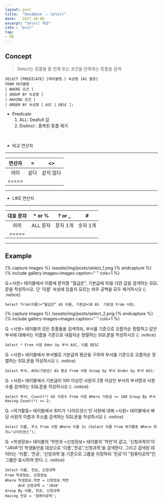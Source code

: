 ```yaml
---
layout: post
title:  "DataBase :: Select"
date:   2017-10-08
excerpt: "Select 개념"
cate : "post"
tag:
- DB
---
```


## Concept

> Select는 튜플들 중 전체 또는 조건을 만족하는 튜플을 검색

 ```
SELECT [PREDICATE] [테이블명.] 속성명 [AS 별칭]
FROM 테이블명
[ WHERE 조건 ]
[ GROUP BY 속성명 ]
[ HAVING 조건 ]
[ ORDER BY 속성명 [ ASC | DESC ];
```    

* Predicate 
    1. ALL: Deafult 값
    2. Distinct : 중복된 튜플 제거

<br>

* 비교 연산자

---

|    연산자  | = | <> |
|:-------:|:-------:|:-------:|
| 의미     | 같다 | 같지 않다  |
|=====

---

* LIKE 연산자

---

| 대표 문자  |  * or %   |  ? or _    | #  |
|:-------:|:-------:|:-------:| :-------:|
| 의미   | ALL 문자 | 문자 1개  | 숫자 1개 |
|=====


---


## Example

{% capture images %}
    /assets/img/posts/select_1.png
{% endcapture %}
{% include gallery images=images caption=" " cols=1 %}

 Q.<사원> 테이블에서 이름에 문자열 "월급은", 기본급에 10을 더한 값을 검색하는 SQL문을 작성하시오. 단 '이름' 속성에 있을지 모르는 좌우 공백을 모두 제거하시오
{: .notice}


```    
Select Trim(이름)+”월급은” AS 이름, 기본급+10 AS  기본급 From 사원;
```    


{% capture images %}
    /assets/img/posts/select_2.png
{% endcapture %}
{% include gallery images=images caption=" " cols=1 %}






Q. <사원> 테이블의 모든 튜플들을 검색하되, 부서를 기준으로 오름차순 정렬하고 같은 부서에 대해서는 이름을 기준으로 내림차순 정렬하는 SQL문을 작성하시오
{: .notice}

```    
Select * From 사원 Oder by 부서 ASC, 이름 DESC
```    

Q. <사원> 테이블에서 부서별로 기본급의 평균을 구하여 부서를 기준으로 오름차순 정렬하는 SQL문을 작성하시오
{: .notice}

```    
Select 부서, AVG(기본급) AS 평균 From 사원 Group by 부서 Order by 부서 ASC;
```    

Q. <사원> 테이블에서 기본급이 100 이상인 사원이 2명 이상인 부서의 부서명과 사원수를 검색하는 SQL문을 작성하시오
{: .notice}

```    
Select 부서, Count(*) AS 사원수 From 사원 Where 기본급 >= 100 Group By 부서 Having Count(*) >= 2;
```    


Q. <여가활동> 테이블에서 취미가 ‘나이트댄스’인 사원에 대해 <사원> 테이블에서 해당 사원의 이름과 주소를 검색하는 SQL문을 작성하시오
{: .notice}

```    
Select 이름, 주소 From 사원 Where 이름 In (Select 이름 From 여가활동 Where 취미=’나이트댄스’);
```    

Q. <학생정보> 테이블의 '학번과 <신청정보> 테이블의 '학번'이 같고, '신청과목이'이 "JAVA"인 학생들만을 대상으로
'이름','전공','신청과목'을 검색한다. 그리고 검색된 데이터는 '이름', '전공', '신청과목'을 기준으로 그룹을 지정하되          '전공'이 "컴퓨터공학"인 그룹만 표시하려 한다.
{: .notice}

```    
Select 이름, 전공, 신청과목
From 학생정보, 신청정보
Where 학생정보.학번 = 신청정보.학번
      And 신청과목 = 'JAVA'
Group By 이름, 전공, 신청과목 
Having 전공 = '컴퓨터공학';
```    

